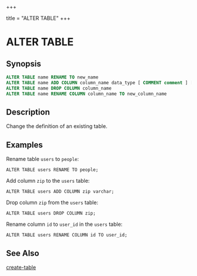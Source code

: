 +++

title = "ALTER TABLE"
+++

ALTER TABLE
===========

Synopsis
--------

``` sql
ALTER TABLE name RENAME TO new_name
ALTER TABLE name ADD COLUMN column_name data_type [ COMMENT comment ] [ WITH ( property_name = expression [, ...] ) ]
ALTER TABLE name DROP COLUMN column_name
ALTER TABLE name RENAME COLUMN column_name TO new_column_name
```

Description
-----------

Change the definition of an existing table.

Examples
--------

Rename table `users` to `people`:

    ALTER TABLE users RENAME TO people;

Add column `zip` to the `users` table:

    ALTER TABLE users ADD COLUMN zip varchar;

Drop column `zip` from the `users` table:

    ALTER TABLE users DROP COLUMN zip;

Rename column `id` to `user_id` in the `users` table:

    ALTER TABLE users RENAME COLUMN id TO user_id;

See Also
--------

[create-table](./create-table.html)